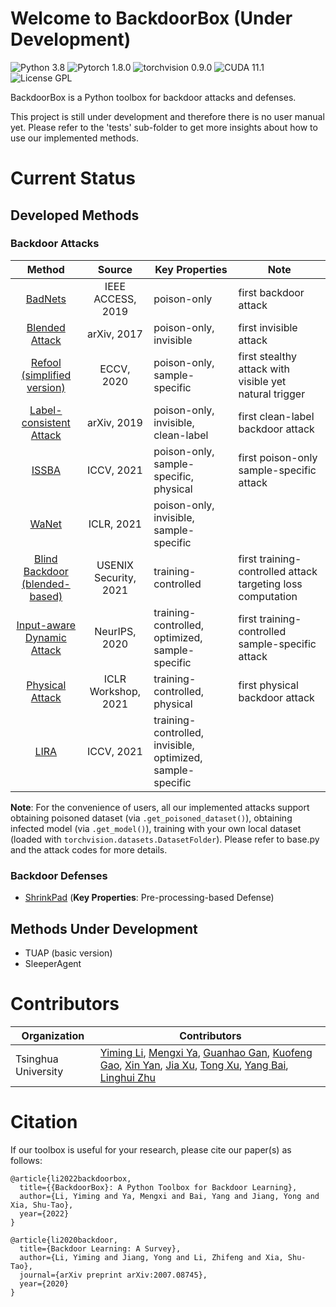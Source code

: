 # Welcome to BackdoorBox (Under Development)
![Python 3.8](https://img.shields.io/badge/python-3.8-DodgerBlue.svg?style=plastic)
![Pytorch 1.8.0](https://img.shields.io/badge/pytorch-1.8.0-DodgerBlue.svg?style=plastic)
![torchvision 0.9.0](https://img.shields.io/badge/torchvision-0.9.0-DodgerBlue.svg?style=plastic)
![CUDA 11.1](https://img.shields.io/badge/cuda-11.1-DodgerBlue.svg?style=plastic)
![License GPL](https://img.shields.io/badge/license-GPL-DodgerBlue.svg?style=plastic)

BackdoorBox is a Python toolbox for backdoor attacks and defenses.  

This project is still under development and therefore there is no user manual yet. Please refer to the 'tests' sub-folder to get more insights about how to use our implemented methods.


# Current Status

## Developed Methods
### Backdoor Attacks
|                                                    **Method**                                                   |       **Source**      | **Key Properties**                                         | **Note**                                                    |
|:---------------------------------------------------------------------------------------------------------------:|:---------------------:|------------------------------------------------------------|-------------------------------------------------------------|
|             [BadNets](https://github.com/THUYimingLi/BackdoorBox/blob/main/core/attacks/BadNets.py)             |   IEEE ACCESS, 2019   | poison-only                                                | first backdoor attack                                       |
|          [Blended Attack](https://github.com/THUYimingLi/BackdoorBox/blob/main/core/attacks/Blended.py)         |      arXiv, 2017      | poison-only, invisible                                     | first invisible attack                                      |
|    [Refool (simplified version)](https://github.com/THUYimingLi/BackdoorBox/blob/main/core/attacks/Refool.py)   |       ECCV, 2020      | poison-only, sample-specific                               | first stealthy attack with visible yet natural trigger      |
| [Label-consistent Attack](https://github.com/THUYimingLi/BackdoorBox/blob/main/core/attacks/LabelConsistent.py) |      arXiv, 2019      | poison-only, invisible, clean-label                        | first clean-label backdoor attack                           |
|               [ISSBA](https://github.com/THUYimingLi/BackdoorBox/blob/main/core/attacks/ISSBA.py)               |       ICCV, 2021      | poison-only, sample-specific, physical                     | first poison-only sample-specific attack                    |
|               [WaNet](https://github.com/THUYimingLi/BackdoorBox/blob/main/core/attacks/WaNet.py)               |       ICLR, 2021      | poison-only, invisible, sample-specific                    |                                                             |
|   [Blind Backdoor (blended-based)](https://github.com/THUYimingLi/BackdoorBox/blob/main/core/attacks/Blind.py)  | USENIX Security, 2021 | training-controlled                                        | first training-controlled attack targeting loss computation |
|      [Input-aware Dynamic Attack](https://github.com/THUYimingLi/BackdoorBox/blob/main/core/attacks/IAD.py)     |     NeurIPS, 2020     | training-controlled, optimized, sample-specific            | first training-controlled sample-specific attack            |
|        [Physical Attack](https://github.com/THUYimingLi/BackdoorBox/blob/main/core/attacks/PhysicalBA.py)       |  ICLR Workshop, 2021  | training-controlled, physical                              | first physical backdoor attack                              |
|                [LIRA](https://github.com/THUYimingLi/BackdoorBox/blob/main/core/attacks/LIRA.py)                |       ICCV, 2021      | training-controlled, invisible, optimized, sample-specific |                                                             |

**Note**: For the convenience of users, all our implemented attacks support obtaining poisoned dataset (via `.get_poisoned_dataset()`), obtaining infected model (via `.get_model()`), training with your own local dataset (loaded with `torchvision.datasets.DatasetFolder`). Please refer to base.py and the attack codes for more details.

### Backdoor Defenses
- [ShrinkPad](https://github.com/THUYimingLi/BackdoorBox/blob/main/core/defenses/ShrinkPad.py) (**Key Properties**: Pre-processing-based Defense)

## Methods Under Development
- TUAP (basic version)
- SleeperAgent



# Contributors

| Organization        | Contributors                                                 |
| ------------------- | ------------------------------------------------------------ |
| Tsinghua University | [Yiming Li](http://liyiming.tech/), [Mengxi Ya](https://github.com/yamengxi), [Guanhao Gan](https://github.com/GuanhaoGan), [Kuofeng Gao](https://github.com/KuofengGao), [Xin Yan](https://scholar.google.com/citations?hl=zh-CN&user=08WTTPMAAAAJ), [Jia Xu](https://www.researchgate.net/profile/Xu-Jia-10), [Tong Xu](https://github.com/spicy1007), [Yang Bai](https://scholar.google.com/citations?user=wBH_Q1gAAAAJ&hl=zh-CN), [Linghui Zhu](https://github.com/zlh-thu) |


# Citation
If our toolbox is useful for your research, please cite our paper(s) as follows:
```
@article{li2022backdoorbox,
  title={{BackdoorBox}: A Python Toolbox for Backdoor Learning},
  author={Li, Yiming and Ya, Mengxi and Bai, Yang and Jiang, Yong and Xia, Shu-Tao},
  year={2022}
}
```

```
@article{li2020backdoor,
  title={Backdoor Learning: A Survey},
  author={Li, Yiming and Jiang, Yong and Li, Zhifeng and Xia, Shu-Tao},
  journal={arXiv preprint arXiv:2007.08745},
  year={2020}
}
```
